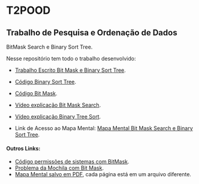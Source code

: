 # T2POOD

## Trabalho de Pesquisa e Ordenação de Dados
BitMask Search e Binary Sort Tree.


Nesse repositório tem todo o trabalho desenvolvido:
* [Trabalho Escrito Bit Mask e Binary Sort Tree](https://github.com/rehbeinp/T2POOD/blob/main/TR_02-PaulaRehbein.pdf).

* [Código Binary Sort Tree](https://github.com/rehbeinp/T2POOD/blob/main/BinaryTreeSort/BinaryTreeSort.py).

* [Código Bit Mask](https://github.com/rehbeinp/T2POOD/blob/main/BitMask/BitMask.py).

* [Vídeo explicação Bit Mask Search](https://www.youtube.com/watch?v=4fMFwr-Znzs).

* [Vídeo explicação Binary Tree Sort](https://youtu.be/U1Vz_Ofh7fI).

* Link de Acesso ao Mapa Mental:
[Mapa Mental Bit Mask Search e Binary Sort Tree](https://miro.com/welcomeonboard/RmdyYUhMNEc3RWd2MURDOE15UCtlVERPQjBsZ24zVWRnTU5xQTlWeXJMYlErSEY2TjEwUUFsSkxjZDFwRHc4U1c0S1I4d1hmSDJtc3NnTTcxUUYwQkJvUzl3QmlUMkU4NndBSWoyQWpVZThGN1ZKRnh1dFZjbVdEVTRxNEhKTnNQdGo1ZEV3bUdPQWRZUHQzSGl6V2NBPT0hdjE=?share_link_id=568506931263).

#### Outros Links:
* [Código permissões de sistemas com BitMask](https://github.com/rehbeinp/T2POOD/blob/main/BitMask/PermissoesSistema.py).
* [Problema da Mochila com Bit Mask](https://github.com/rehbeinp/T2POOD/blob/main/BitMask/bagProblem.py).
* [Mapa Mental salvo em PDF](https://github.com/rehbeinp/T2POOD/tree/main/MapaMental), cada página está em um arquivo diferente.
